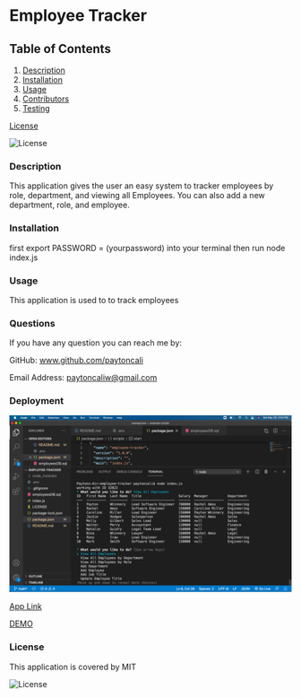 # Employee Tracker

## Table of Contents
  
1. [Description](#description)
2. [Installation](#installation)
3. [Usage](#usage)
4. [Contributors](#contributors)
5. [Testing](#testing)


[License](#license)


![License](https://img.shields.io/badge/License-MIT-green.svg)

### Description
This application gives the user an easy system to tracker employees by role, department, and viewing all Employees. You can also add a new department, role, and employee. 
  
### Installation
first export PASSWORD = (yourpassword) into your terminal then run node index.js
  
### Usage
This application is used to to track employees
  
### Questions

If you have any question you can reach me by: 

GitHub: www.github.com/paytoncali

Email Address: paytoncaliw@gmail.com

### Deployment

![Preview of App](images/employeetracker.png)

[App Link](https://github.com/paytoncali/employee-tracker.git)

[DEMO](https://drive.google.com/file/d/1L4EI4J6dxcP3hjv8Tw_3jWYikVR6cb7J/view)

### License
This application is covered by MIT

![License](https://img.shields.io/badge/License-MIT-green.svg)